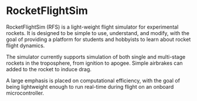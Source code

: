# RocketFlightSim

RocketFlightSim (RFS) is a light-weight flight simulator for experimental rockets. It is designed to be simple to use, understand, and modify, with the goal of providing a platform for students and hobbyists to learn about rocket flight dynamics.

The simulator currently supports simulation of both single and multi-stage rockets in the troposphere, from ignition to apogee. Simple airbrakes can added to the rocket to induce drag. 

A large emphasis is placed on computational efficiency, with the goal of being lightweight enough to run real-time during flight on an onboard microcontroller.